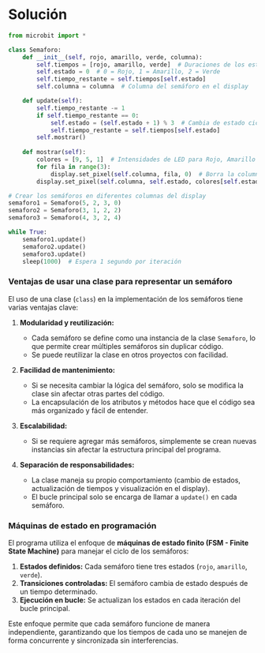 # Solución

```py
from microbit import *

class Semaforo:
    def __init__(self, rojo, amarillo, verde, columna):
        self.tiempos = [rojo, amarillo, verde]  # Duraciones de los estados
        self.estado = 0  # 0 = Rojo, 1 = Amarillo, 2 = Verde
        self.tiempo_restante = self.tiempos[self.estado]
        self.columna = columna  # Columna del semáforo en el display

    def update(self):
        self.tiempo_restante -= 1
        if self.tiempo_restante == 0:
            self.estado = (self.estado + 1) % 3  # Cambia de estado ciclicamente
            self.tiempo_restante = self.tiempos[self.estado]
        self.mostrar()
    
    def mostrar(self):
        colores = [9, 5, 1]  # Intensidades de LED para Rojo, Amarillo y Verde
        for fila in range(3):
            display.set_pixel(self.columna, fila, 0)  # Borra la columna actual
        display.set_pixel(self.columna, self.estado, colores[self.estado])  # Muestra el estado actual

# Crear los semáforos en diferentes columnas del display
semaforo1 = Semaforo(5, 2, 3, 0)
semaforo2 = Semaforo(3, 1, 2, 2)
semaforo3 = Semaforo(4, 3, 2, 4)

while True:
    semaforo1.update()
    semaforo2.update()
    semaforo3.update()
    sleep(1000)  # Espera 1 segundo por iteración
```
### Ventajas de usar una clase para representar un semáforo

El uso de una clase (`class`) en la implementación de los semáforos tiene varias ventajas clave:

1. **Modularidad y reutilización:**
   - Cada semáforo se define como una instancia de la clase `Semaforo`, lo que permite crear múltiples semáforos sin duplicar código.
   - Se puede reutilizar la clase en otros proyectos con facilidad.

2. **Facilidad de mantenimiento:**
   - Si se necesita cambiar la lógica del semáforo, solo se modifica la clase sin afectar otras partes del código.
   - La encapsulación de los atributos y métodos hace que el código sea más organizado y fácil de entender.

3. **Escalabilidad:**
   - Si se requiere agregar más semáforos, simplemente se crean nuevas instancias sin afectar la estructura principal del programa.

4. **Separación de responsabilidades:**
   - La clase maneja su propio comportamiento (cambio de estados, actualización de tiempos y visualización en el display).
   - El bucle principal solo se encarga de llamar a `update()` en cada semáforo.

### Máquinas de estado en programación
El programa utiliza el enfoque de **máquinas de estado finito (FSM - Finite State Machine)** para manejar el ciclo de los semáforos:

1. **Estados definidos:** Cada semáforo tiene tres estados (`rojo`, `amarillo`, `verde`).
2. **Transiciones controladas:** El semáforo cambia de estado después de un tiempo determinado.
3. **Ejecución en bucle:** Se actualizan los estados en cada iteración del bucle principal.

Este enfoque permite que cada semáforo funcione de manera independiente, garantizando que los tiempos de cada uno se manejen de forma concurrente y sincronizada sin interferencias.



